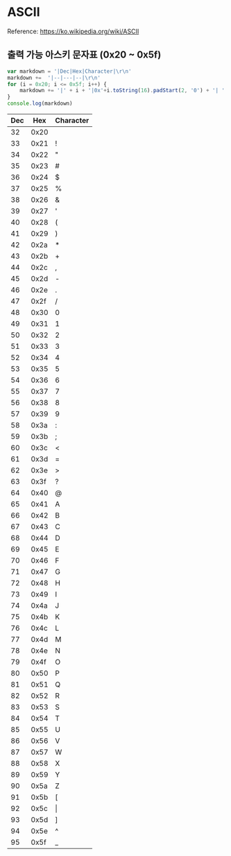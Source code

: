 # ASCII
Reference: https://ko.wikipedia.org/wiki/ASCII
## 출력 가능 아스키 문자표 (0x20 ~ 0x5f)

```javascript
var markdown = '|Dec|Hex|Character|\r\n'
markdown +=  '|--|---|--|\r\n'
for (i = 0x20; i <= 0x5f; i++) { 
    markdown += '|' + i + '|0x'+i.toString(16).padStart(2, '0') + '| ' + String.fromCharCode(i) + '|\r\n' 
}
console.log(markdown)
```

Dec|Hex|Character|
|--|---|--|
|32|0x20|  |
|33|0x21| !|
|34|0x22| "|
|35|0x23| #|
|36|0x24| $|
|37|0x25| %|
|38|0x26| &|
|39|0x27| '|
|40|0x28| (|
|41|0x29| )|
|42|0x2a| *|
|43|0x2b| +|
|44|0x2c| ,|
|45|0x2d| -|
|46|0x2e| .|
|47|0x2f| /|
|48|0x30| 0|
|49|0x31| 1|
|50|0x32| 2|
|51|0x33| 3|
|52|0x34| 4|
|53|0x35| 5|
|54|0x36| 6|
|55|0x37| 7|
|56|0x38| 8|
|57|0x39| 9|
|58|0x3a| :|
|59|0x3b| ;|
|60|0x3c| <|
|61|0x3d| =|
|62|0x3e| >|
|63|0x3f| ?|
|64|0x40| @|
|65|0x41| A|
|66|0x42| B|
|67|0x43| C|
|68|0x44| D|
|69|0x45| E|
|70|0x46| F|
|71|0x47| G|
|72|0x48| H|
|73|0x49| I|
|74|0x4a| J|
|75|0x4b| K|
|76|0x4c| L|
|77|0x4d| M|
|78|0x4e| N|
|79|0x4f| O|
|80|0x50| P|
|81|0x51| Q|
|82|0x52| R|
|83|0x53| S|
|84|0x54| T|
|85|0x55| U|
|86|0x56| V|
|87|0x57| W|
|88|0x58| X|
|89|0x59| Y|
|90|0x5a| Z|
|91|0x5b| [|
|92|0x5c| \|
|93|0x5d| ]|
|94|0x5e| ^|
|95|0x5f| _|
